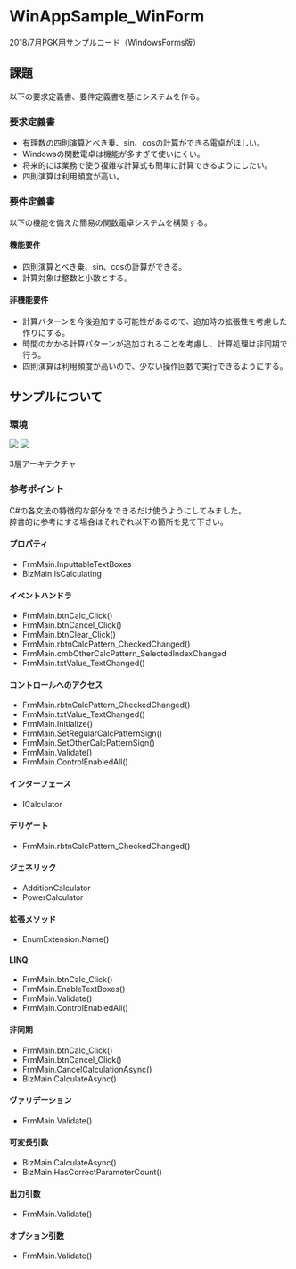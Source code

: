# WinAppSample_WinForm

2018/7月PGK用サンプルコード（WindowsForms版）  

## 課題
以下の要求定義書、要件定義書を基にシステムを作る。

### 要求定義書
- 有理数の四則演算とべき乗、sin、cosの計算ができる電卓がほしい。
- Windowsの関数電卓は機能が多すぎて使いにくい。
- 将来的には業務で使う複雑な計算式も簡単に計算できるようにしたい。
- 四則演算は利用頻度が高い。


### 要件定義書
以下の機能を備えた簡易の関数電卓システムを構築する。  

#### 機能要件
- 四則演算とべき乗、sin、cosの計算ができる。
- 計算対象は整数と小数とする。

#### 非機能要件
- 計算パターンを今後追加する可能性があるので、追加時の拡張性を考慮した作りにする。
- 時間のかかる計算パターンが追加されることを考慮し、計算処理は非同期で行う。
- 四則演算は利用頻度が高いので、少ない操作回数で実行できるようにする。


## サンプルについて
### 環境
![](https://img.shields.io/badge/.NET%20Framework-4.7.1-2E9AFE.svg)
![](https://img.shields.io/badge/C%23-7.3-8904B1.svg)  

3層アーキテクチャ

### 参考ポイント
C#の各文法の特徴的な部分をできるだけ使うようにしてみました。  
辞書的に参考にする場合はそれぞれ以下の箇所を見て下さい。

#### プロパティ
- FrmMain.InputtableTextBoxes
- BizMain.IsCalculating

#### イベントハンドラ
- FrmMain.btnCalc_Click()
- FrmMain.btnCancel_Click()
- FrmMain.btnClear_Click()
- FrmMain.rbtnCalcPattern_CheckedChanged()
- FrmMain.cmbOtherCalcPattern_SelectedIndexChanged
- FrmMain.txtValue_TextChanged()

#### コントロールへのアクセス
- FrmMain.rbtnCalcPattern_CheckedChanged()
- FrmMain.txtValue_TextChanged()
- FrmMain.Initialize()
- FrmMain.SetRegularCalcPatternSign()
- FrmMain.SetOtherCalcPatternSign()
- FrmMain.Validate()
- FrmMain.ControlEnabledAll()

#### インターフェース
- ICalculator<T>

#### デリゲート
- FrmMain.rbtnCalcPattern_CheckedChanged()

#### ジェネリック
- AdditionCalculator<T>
- PowerCalculator<T>

#### 拡張メソッド
- EnumExtension.Name()

#### LINQ
- FrmMain.btnCalc_Click()
- FrmMain.EnableTextBoxes()
- FrmMain.Validate()
- FrmMain.ControlEnabledAll()

#### 非同期
- FrmMain.btnCalc_Click()
- FrmMain.btnCancel_Click()
- FrmMain.CancelCalculationAsync()
- BizMain.CalculateAsync()

#### ヴァリデーション
- FrmMain.Validate()

#### 可変長引数
- BizMain.CalculateAsync()
- BizMain.HasCorrectParameterCount()

#### 出力引数
- FrmMain.Validate()

#### オプション引数
- FrmMain.Validate()